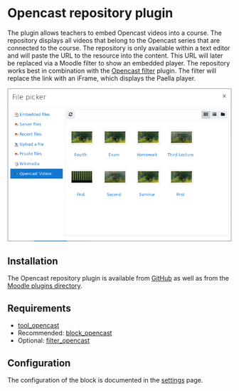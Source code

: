# Opencast repository plugin
The plugin allows teachers to embed Opencast videos into a course.
The repository displays all videos that belong to the Opencast series that are connected to the course. 
The repository is only available within a text editor and will paste the URL to the resource into the content.
This URL will later be replaced via a Moodle filter to show an embedded player. The repository works best in combination with the [Opencast filter](../filter/about.md) plugin. The filter will replace the link with an iFrame, which displays the Paella player.

![Repository opencast demonstration](../img/repository.png)

## Installation

The Opencast repository plugin is available from [GitHub](https://github.com/Opencast-Moodle/moodle-repository_opencast) as well as from the [Moodle plugins directory](https://moodle.org/plugins/repository_opencast).

## Requirements

- [tool_opencast](https://github.com/Opencast-Moodle/moodle-tool_opencast)
- Recommended: [block_opencast](https://github.com/Opencast-Moodle/moodle-block_opencast)
- Optional: [filter_opencast](https://github.com/Opencast-Moodle/moodle-filter_opencast)

## Configuration

The configuration of the block is documented in the [settings](settings.md) page.